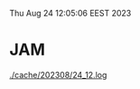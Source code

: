 Thu Aug 24 12:05:06 EEST 2023
# JAM
<a href='./cache/202308/24_12.log'>./cache/202308/24_12.log</a>
